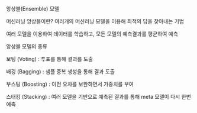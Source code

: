 앙상블(Ensemble) 모델

머신러닝 앙상블이란? 여러개의 머신러닝 모델을 이용해 최적의 답을 찾아내는 기법

여러 모델을 이용하여 데이터를 학습하고, 모든 모델의 예측결과를 평균하여 예측

앙상블 모델의 종류

보팅 (Voting) : 투표를 통해 결과를 도출

배깅 (Bagging) : 샘플 중복 생성을 통해 결과 도출

부스팅 (Boosting) : 이전 오차를 보완하면서 가중치를 부여

스태킹 (Stacking) : 여러 모델을 기반으로 예측된 결과를 통해 meta 모델이 다시 한번 예측
